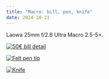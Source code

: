 ```yaml
---
title: "Macro: bill, pen, knife"
date: 2024-10-21
---
```


Laowa 25mm f/2.8 Ultra Macro 2.5-5×.

[![50€ bill detail](/assets/macro/bill.avif)](/assets/macro/bill.avif)

[![Felt pen tip](/assets/macro/pen.avif)](/assets/macro/pen.avif)

[![Knife](/assets/macro/knife.avif)](/assets/macro/knife.avif)
